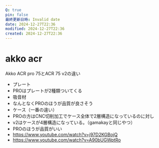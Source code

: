 ```yaml
---
Q: true
pin: false
最終更新日時: Invalid date
date: 2024-12-27T22:36
modified: 2024-12-27T22:36
created: 2024-12-27T22:36
---
```

# akko acr

Akko ACR pro 75とACR 75 v2の違い

- プレート  
- PROはプレートが2種類ついてくる  
- 吸音材  
- なんとなくPROのほうが品質が良さそう  
- ケース（一番の違い）  
- PROの方はCNC切削加工でケース全体で2層構造になっているのに対し  
- v2はケースが4層構造になっている。（gamakayと同じやつ）  
- PROのほうが品質がいい  
- https://www.youtube.com/watch?v=j97D2KGBojQ  
- https://www.youtube.com/watch?v=A90bUGWptRo